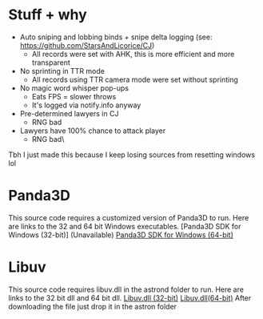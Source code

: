 # Stuff + why
- Auto sniping and lobbing binds + snipe delta logging (see: https://github.com/StarsAndLicorice/CJ)
    - All records were set with AHK, this is more efficient and more transparent
- No sprinting in TTR mode
    - All records using TTR camera mode were set without sprinting
- No magic word whisper pop-ups
    - Eats FPS = slower throws
    - It's logged via notify.info anyway
- Pre-determined lawyers in CJ
    - RNG bad
- Lawyers have 100% chance to attack player
    - RNG bad\

Tbh I just made this because I keep losing sources from resetting windows lol

# Panda3D
This source code requires a customized version of Panda3D to run. Here are links to the 32 and 64 bit Windows executables.
[Panda3D SDK for Windows (32-bit)] (Unavailable)
[Panda3D SDK for Windows (64-bit)](https://drive.google.com/file/d/1GIU2yhzY2bkOVUXsncH0rtBFiitMLXOk/view)


# Libuv 
This source code requires libuv.dll in the astrond folder to run. Here are links to the 32 bit dll and 64 bit dll.
[Libuv.dll (32-bit)](https://cdn.discordapp.com/attachments/638485243560460309/640339222682664973/libuv.dll)
[Libuv.dll(64-bit)](https://cdn.discordapp.com/attachments/638485243560460309/640339153346887696/libuv.dll)
After downloading the file just drop it in the astron folder
